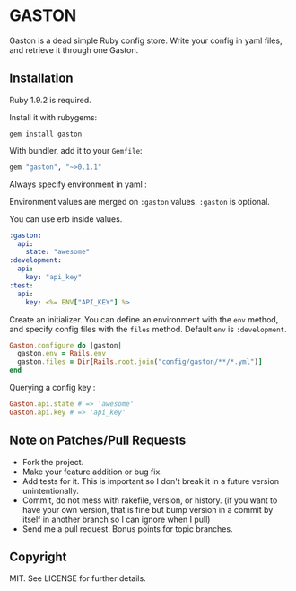 GASTON
======

Gaston is a dead simple Ruby config store. Write your config in yaml files, and retrieve it through one Gaston.

Installation
------------

Ruby 1.9.2 is required.

Install it with rubygems:

    gem install gaston

With bundler, add it to your `Gemfile`:

``` ruby
gem "gaston", "~>0.1.1"
```

Always specify environment in yaml :

Environment values are merged on `:gaston` values. `:gaston` is optional.

You can use erb inside values.

``` yaml
:gaston:
  api:
    state: "awesome"
:development:
  api:
    key: "api_key"
:test:
  api:
    key: <%= ENV["API_KEY"] %>
```

Create an initializer. You can define an environment with the `env` method, and specify config files with the `files` method. Default `env` is `:development`.

``` ruby
Gaston.configure do |gaston|
  gaston.env = Rails.env
  gaston.files = Dir[Rails.root.join("config/gaston/**/*.yml")]
end
```

Querying a config key :

``` ruby
Gaston.api.state # => 'awesome'
Gaston.api.key # => 'api_key'
```

Note on Patches/Pull Requests
-----------------------------

* Fork the project.
* Make your feature addition or bug fix.
* Add tests for it. This is important so I don't break it in a future version unintentionally.
* Commit, do not mess with rakefile, version, or history. (if you want to have your own version, that is fine but bump version in a commit by itself in another branch so I can ignore when I pull)
* Send me a pull request. Bonus points for topic branches.


Copyright
---------

MIT. See LICENSE for further details.

